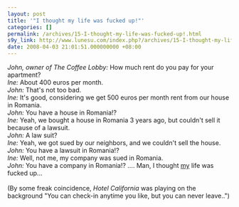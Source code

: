 ```yaml
---
layout: post
title: '"I thought my life was fucked up!"'
categories: []
permalink: /archives/15-I-thought-my-life-was-fucked-up!.html
s9y_link: http://www.lunesu.com/index.php?/archives/15-I-thought-my-life-was-fucked-up!.html
date: 2008-04-03 21:01:51.000000000 +08:00
---
```

<em>John, owner of The Coffee Lobby:</em> How much rent do you pay for your apartment?<br />
<em>Ine:</em> About 400 euros per month.<br />
<em>John:</em> That's not too bad.<br />
<em>Ine:</em> It's good, considering we get 500 euros per month rent from our house in Romania.<br />
<em>John:</em> You have a house in Romania!?<br />
<em>Ine:</em> Yeah, we bought a house in Romania 3 years ago, but couldn't sell it because of a lawsuit.<br />
<em>John:</em> A law suit?<br />
<em>Ine:</em> Yeah, we got sued by our neighbors, and we couldn't sell the house.<br />
<em>John:</em> You have a lawsuit in Romania!?<br />
<em>Ine:</em> Well, not me, my company was sued in Romania.<br />
<em>John:</em> You have a company in Romania!? .... Man, I thought <u>my</u> life was fucked up...<br />
<br />
(By some freak coincidence, <em>Hotel California</em> was playing on the background "You can check-in anytime you like, but you can never leave..")
